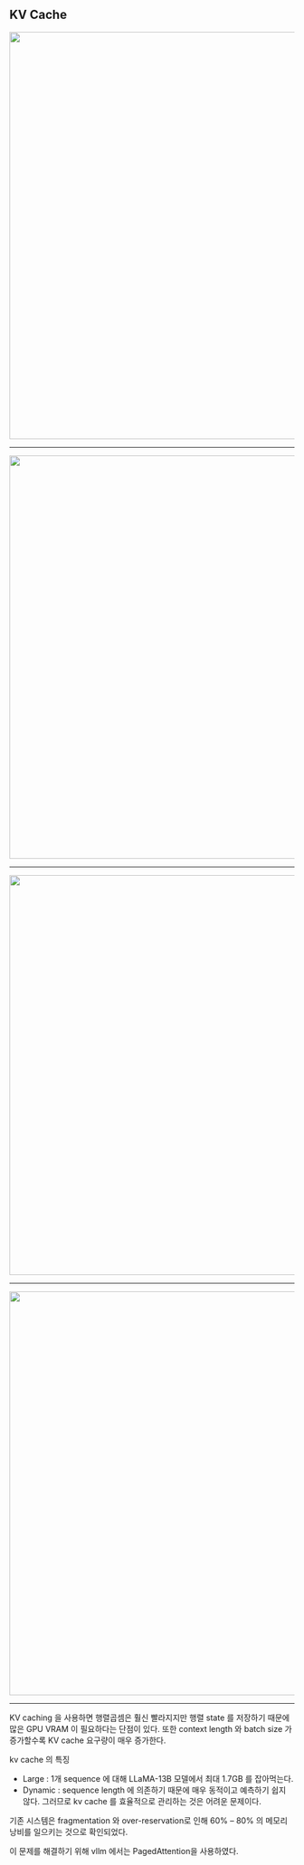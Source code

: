 ## KV Cache

<p align="center">
<img width="1280" height="720" alt="image" src="https://github.com/user-attachments/assets/e5486ae6-d55b-4a68-a2d2-7ad4abb1a309" />
</p>

---

<p align="center">
<img width="1280" height="713" alt="image" src="https://github.com/user-attachments/assets/283c77ea-2a93-45f0-b89c-421d5ffb2829" />
</p>

---

<p align="center">
<img width="1280" height="707" alt="image" src="https://github.com/user-attachments/assets/16379e4b-07eb-41e1-b82c-5713cce119c8" />
</p>

---

<p align="center">
<img width="1280" height="714" alt="image" src="https://github.com/user-attachments/assets/99ca97d4-e270-4350-ac40-76e87cb63ff8" />
</p>

---


KV caching 을 사용하면 행렬곱셈은 훨신 빨라지지만 행렬 state 를 저장하기 때문에 많은 GPU VRAM 이 필요하다는 단점이 있다. 또한 context length 와 batch size 가 증가할수록 KV cache 요구량이 매우 증가한다.

kv cache 의 특징

- Large : 1개 sequence 에 대해 LLaMA-13B 모델에서 최대 1.7GB 를 잡아먹는다.
- Dynamic : sequence length 에 의존하기 때문에 매우 동적이고 예측하기 쉽지 않다. 그러므로 kv cache 를 효율적으로 관리하는 것은 어려운 문제이다.

기존 시스템은 fragmentation 와 over-reservation로 인해 60% – 80% 의 메모리 낭비를 일으키는 것으로 확인되었다.

이 문제를 해결하기 위해 vllm 에서는 PagedAttention을 사용하였다.
